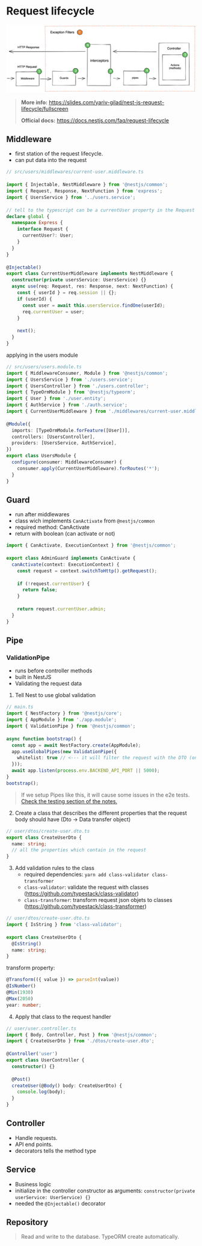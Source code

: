 # Request lifecycle

![Alt text](./images/req-life-cycle.png)

> **More info:** https://slides.com/yariv-gilad/nest-js-request-lifecycle/fullscreen
> 
> **Official docs:** https://docs.nestjs.com/faq/request-lifecycle

## Middleware
- first station of the request lifecycle.
- can put data into the request 

```ts
// src/users/middlewares/current-user.middleware.ts

import { Injectable, NestMiddleware } from '@nestjs/common';
import { Request, Response, NextFunction } from 'express';
import { UsersService } from '../users.service';

// tell to the typescript can be a currentUser property in the Request object 
declare global {
  namespace Express {
    interface Request {
      currentUser?: User;
    }
  }
}

@Injectable()
export class CurrentUserMiddleware implements NestMiddleware {
  constructor(private usersService: UsersService) {}
  async use(req: Request, res: Response, next: NextFunction) {
    const { userId } = req.session || {};
    if (userId) {
      const user = await this.usersService.findOne(userId);
      req.currentUser = user;
    }

    next();
  }
}
```
applying in the users module
```ts
// src/users/users.module.ts
import { MiddlewareConsumer, Module } from '@nestjs/common';
import { UsersService } from './users.service';
import { UsersController } from './users.controller';
import { TypeOrmModule } from '@nestjs/typeorm';
import { User } from './user.entity';
import { AuthService } from './auth.service';
import { CurrentUserMiddleware } from './middlewares/current-user.middleware';

@Module({
  imports: [TypeOrmModule.forFeature([User])],
  controllers: [UsersController],
  providers: [UsersService, AuthService],
})
export class UsersModule {
  configure(consumer: MiddlewareConsumer) {
    consumer.apply(CurrentUserMiddleware).forRoutes('*');
  }
}
```

## Guard
- run after middlewares
- class wich implements ```CanActivate``` from ```@nestjs/common```
- required method: CanActivate
- return with boolean (can activate or not)
```ts
import { CanActivate, ExecutionContext } from '@nestjs/common';

export class AdminGuard implements CanActivate {
  canActivate(context: ExecutionContext) {
    const request = context.switchToHttp().getRequest();

    if (!request.currentUser) {
      return false;
    }

    return request.currentUser.admin;
  }
}
```

## Pipe

### ValidationPipe

- runs before controller methods
- built in NestJS
- Validating the request data

1. Tell Nest to use global validation
```ts
// main.ts
import { NestFactory } from '@nestjs/core';
import { AppModule } from './app.module';
import { ValidationPipe } from '@nestjs/common';

async function bootstrap() {
  const app = await NestFactory.create(AppModule);
  app.useGlobalPipes(new ValidationPipe({
    whitelist: true // <--- it will filter the request with the DTO (only the declared props will be presented in the request)
  }));
  await app.listen(process.env.BACKEND_API_PORT || 5000);
}
bootstrap();
```
> If we setup Pipes like this, it will cause some issues in the e2e tests. [Check the testing section of the notes.](./09-testing.md#e2e-testing-end-to-end-testing)

2. Create a class that describes the different properties that the request body should have (Dto -> Data transfer object)
```ts
// user/dtos/create-user.dto.ts
export class CreateUserDto {
  name: string;
  // all the properties which contain in the request
}
```
3. Add validation rules to the class
    - required dependencies: ```yarn add class-validator class-transformer```
    - ```class-validator```: validate the request with classes (https://github.com/typestack/class-validator)
    - ```class-transformer```: transform request json objets to classes (https://github.com/typestack/class-transformer)

```ts
// user/dtos/create-user.dto.ts
import { IsString } from 'class-validator';

export class CreateUserDto {
  @IsString()
  name: string;
}
```
transform property:
```ts
@Transform(({ value }) => parseInt(value))
@IsNumber()
@Min(1930)
@Max(2050)
year: number;
```

4. Apply that class to the request handler
```ts
// user/user.controller.ts
import { Body, Controller, Post } from '@nestjs/common';
import { CreateUserDto } from './dtos/create-user.dto';

@Controller('user')
export class UserController {
  constructor() {}

  @Post()
  createUser(@Body() body: CreateUserDto) {
    console.log(body);
  }
}
```

## Controller

- Handle requests. 
- API end points.
- decorators tells the method type

## Service
- Business logic
- initialize in the controller constructor as arguments: ```constructor(private userService: UserService) {}```
- needed the ```@Injectable()``` decorator

## Repository
> Read and write to the database. TypeORM create automatically.